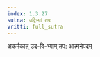 ```yaml
---
index: 1.3.27
sutra: उद्विभ्यां तपः
vritti: full_sutra
---
```


अकर्मकात् उद्-वि-भ्याम् तप: आत्मनेपदम् 
